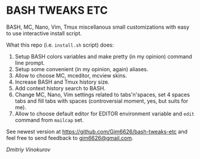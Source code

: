 # BASH TWEAKS ETC

BASH, MC, Nano, Vim, Tmux miscellanous small customizations with easy to use interactive install script.

What this repo (i.e. `install.sh` script) does:
1. Setup BASH colors variables and make pretty (in my opinion) command line prompt.
2. Setup some convenient (in my opinion, again) aliases.
3. Allow to choose MC, mceditor, mcview skins.
4. Increase BASH and Tmux history size.
5. Add context history search to BASH.
6. Change MC, Nano, Vim settings related to tabs'n'spaces, set 4 spaces tabs and fill tabs with spaces (controversial moment, yes, but suits for me).
7. Allow to choose default editor for EDITOR environment variable and `edit` command from `mailcap` set.

See newest version at https://github.com/Gim6626/bash-tweaks-etc and feel free to send feedback to gim6626@gmail.com.

*Dmitriy Vinokurov*

